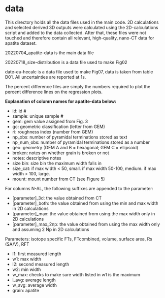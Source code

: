 # data

This directory holds all the data files used in the main code. 2D calculations and selected derived 3D outputs were calculated using the 2D-calculations script and added to the data collected. After that, these files were not touched and therefore contain all relevant, high-quality, nano-CT data for apatite dataset.  

20220704_apatite-data is the main data file 

20220718_size-distribution is a data file used to make Fig02

date-eu-hecalc is a data file used to make Fig07, data is taken from table D01. All uncertainties are reported at 1s. 

The percent difference files are simply the numbers required to plot the percent difference lines on the regression plots. 

**Explanation of column names for apatite-data below:**

- id: id #
- sample: unique sample #
- gem: gem value assigned from Fig. 3
- gc: geometric classification (letter from GEM) 
- ri: roughness index (number from GEM) 
- np_obs: number of pyramidal terminations stored as text
- np_num_obs: number of pyramidal terminations stored as a number 
- geo: geometry (GEM A and B = hexagonal; GEM C = ellipsoid)
- broken: notes on whether grain is broken or not
- notes: descriptive notes 
- size bin: size bin the maximum width falls in 
- size_cat: if max width < 50, small. if max width 50-100, medium. if max width > 100, large. 
- mount: mount number from CT (see Figure 5)

For columns N-AL, the following suffixes are appended to the parameter: 
- [parameter]_3d: the value obtained from CT 
- [parameter]_both: the value obtained from using the min and max width in 2D calculations 
- [parameter]_max: the value obtained from using the max width only in 2D calculations 
- [parameter]_max_2np: the value obtained from using the max width only and assuming 2 Np in 2D calculations

Parameters: isotope specific FTs, FTcombined, volume, surface area, Rs (SA/V), RFT

- l1: first measured length
- w1: max width
- l2: second measured length
- w2: min width
- w_max: checks to make sure width listed in w1 is the maximum 
- l_avg: average length
- w_avg: average width 
- grain: apatite
 


